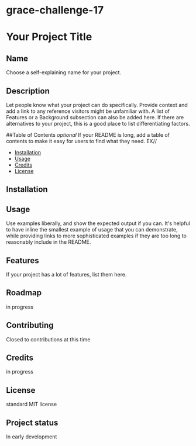 # grace-challenge-17

# Your Project Title

## Name
Choose a self-explaining name for your project.

## Description
Let people know what your project can do specifically. Provide context and add a link to any reference visitors might be unfamiliar with. A list of Features or a Background subsection can also be added here. If there are alternatives to your project, this is a good place to list differentiating factors.

##Table of Contents
*optional*
If your README is long, add a table of contents to make it easy for users to find what they need. EX// 
- [Installation](#installation) 
- [Usage](#usage) 
- [Credits](#credits) 
- [License](#license)

## Installation


## Usage
Use examples liberally, and show the expected output if you can. It's helpful to have inline the smallest example of usage that you can demonstrate, while providing links to more sophisticated examples if they are too long to reasonably include in the README.

## Features
If your project has a lot of features, list them here.


## Roadmap
in progress

## Contributing
Closed to contributions at this time

## Credits
in progress

## License
standard MIT license

## Project status
In early development
